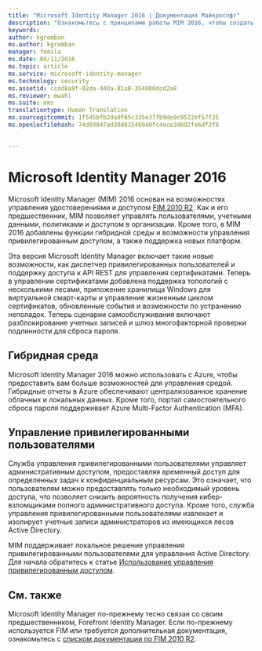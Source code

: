 ```yaml
---
title: "Microsoft Identity Manager 2016 | Документация Майкрософт"
description: "Ознакомьтесь с принципами работы MIM 2016, чтобы создать более безопасную и удобную процедуру управления удостоверениями в облачной и локальной среде."
keywords: 
author: kgremban
ms.author: kgremban
manager: femila
ms.date: 08/11/2016
ms.topic: article
ms.service: microsoft-identity-manager
ms.technology: security
ms.assetid: ccdd8a9f-02da-440a-81a8-354800dcd2a8
ms.reviewer: mwahl
ms.suite: ems
translationtype: Human Translation
ms.sourcegitcommit: 1f545bfb2da0f65c335e37fb9de9c9522bf57f25
ms.openlocfilehash: 74d93047ad30d81546940fc4ece3d892fe6df2f8


---
```


# <a name="microsoft-identity-manager-2016"></a>Microsoft Identity Manager 2016
Microsoft Identity Manager (MIM) 2016 основан на возможностях управления удостоверениями и доступом [FIM 2010 R2](https://technet.microsoft.com/library/jj133885.aspx). Как и его предшественник, MIM позволяет управлять пользователями, учетными данными, политиками и доступом в организации.  Кроме того, в MIM 2016 добавлены функции гибридной среды и возможности управления привилегированным доступом, а также поддержка новых платформ.

Эта версия Microsoft Identity Manager включает такие новые возможности, как диспетчер привилегированных пользователей и поддержку доступа к API REST для управления сертификатами. Теперь в управлении сертификатами добавлена поддержка топологий с несколькими лесами, приложение хранилища Windows для виртуальной смарт-карты и управление жизненным циклом сертификатов, обновленные события и возможности по устранению неполадок. Теперь сценарии самообслуживания включают разблокирование учетных записей и шлюз многофакторной проверки подлинности для сброса пароля.

## <a name="hybrid-experience"></a>Гибридная среда
Microsoft Identity Manager 2016 можно использовать с Azure, чтобы предоставить вам больше возможностей для управления средой. Гибридные отчеты в Azure обеспечивают централизованное хранение облачных и локальных данных. Кроме того, портал самостоятельного сброса пароля поддерживает Azure Multi-Factor Authentication (MFA).

## <a name="privileged-identity-management"></a>Управление привилегированными пользователями
Служба управления привилегированными пользователями управляет административным доступом, предоставляя временный доступ для определенных задач к конфиденциальным ресурсам. Это означает, что пользователям можно предоставлять только необходимый уровень доступа, что позволяет снизить вероятность получения кибер-взломщиками полного административного доступа. Кроме того, служба управления привилегированными пользователями извлекает и изолирует учетные записи администраторов из имеющихся лесов Active Directory.

MIM поддерживает локальное решение управления привилегированными пользователями для управления Active Directory. Для начала обратитесь к статье [Использование управления привилегированным доступом](/microsoft-identity-manager/pam/privileged-identity-management-for-active-directory-domain-services).

## <a name="related-topics"></a>См. также
Microsoft Identity Manager по-прежнему тесно связан со своим предшественником, Forefront Identity Manager. Если по-прежнему используется FIM или требуется дополнительная документация, ознакомьтесь с [списком документации по FIM 2010 R2](https://technet.microsoft.com/library/jj133885.aspx).



<!--HONumber=Nov16_HO2-->



